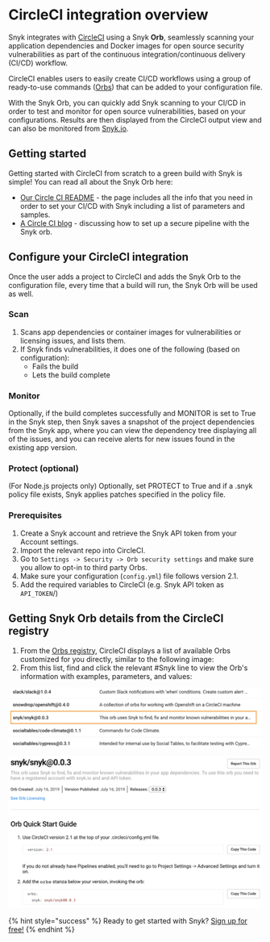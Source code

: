 # CircleCI integration overview

Snyk integrates with [CircleCI](https://circleci.com/) using a Snyk **Orb**, seamlessly scanning your application dependencies and Docker images for open source security vulnerabilities as part of the continuous integration/continuous delivery \(CI/CD\) workflow.

CircleCI enables users to easily create CI/CD workflows using a group of ready-to-use commands \([Orbs](https://circleci.com/orbs/)\) that can be added to your configuration file.

With the Snyk Orb, you can quickly add Snyk scanning to your CI/CD in order to test and monitor for open source vulnerabilities, based on your configurations. Results are then displayed from the CircleCI output view and can also be monitored from [Snyk.io](http://app.snyk.io/).

## Getting started

Getting started with CircleCI from scratch to a green build with Snyk is simple! You can read all about the Snyk Orb here:

* [Our Circle CI README](https://circleci.com/orbs/registry/orb/snyk/snyk/) - the page includes all the info that you need in order to set your CI/CD with Snyk including a list of parameters and samples.
* [A Circle CI blog](https://circleci.com/blog/adding-application-and-image-scanning-to-your-cicd-pipeline/) - discussing how to set up a secure pipeline with the Snyk orb.

## Configure your CircleCI integration

Once the user adds a project to CircleCI and adds the Snyk Orb to the configuration file, every time that a build will run, the Snyk Orb will be used as well.

### Scan

1. Scans app dependencies or container images for vulnerabilities or licensing issues, and lists them.
2. If Snyk finds vulnerabilities, it does one of the following \(based on configuration\):
   * Fails the build
   * Lets the build complete

### **Monitor**

Optionally, if the build completes successfully and MONITOR is set to True in the Snyk step, then Snyk saves a snapshot of the project dependencies from the Snyk app, where you can view the dependency tree displaying all of the issues, and you can receive alerts for new issues found in the existing app version.

### **Protect \(optional\)**

\(For Node.js projects only\) Optionally, set PROTECT to True and if a .snyk policy file exists, Snyk applies patches specified in the policy file.

### **Prerequisites**

1. Create a Snyk account and retrieve the Snyk API token from your Account settings.
2. Import the relevant repo into CircleCI.
3. Go to `Settings -> Security -> Orb security settings` and make sure you allow to opt-in to third party Orbs.
4. Make sure your configuration \(`config.yml`\) file follows version 2.1.
5. Add the required variables to CircleCI \(e.g. Snyk API token as `API_TOKEN`\/)

## Getting Snyk Orb details from the CircleCI registry

1. From the [Orbs registry](https://circleci.com/orbs/registry/), CircleCI displays a list of available Orbs customized for you directly, similar to the following image:
2. From this list, find and click the relevant \#Snyk line to view the Orb's information with examples, parameters, and values:

![](../../.gitbook/assets/uuid-10d3ba7f-799b-45a9-5c8e-b2abe9aab955-en.png/)

![](../../.gitbook/assets/uuid-ce212e67-b7ac-3cf7-4772-c84f6897aed9-en.png/)

{% hint style="success" %}
Ready to get started with Snyk? [Sign up for free!](https://snyk.io/login?cta=sign-up&loc=footer&page=support_docs_page)
{% endhint %}

